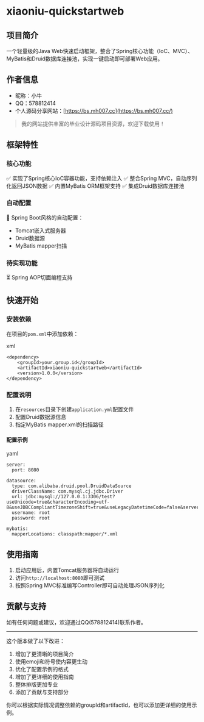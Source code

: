 # xiaoniu-quickstartweb

## 项目简介

一个轻量级的Java Web快速启动框架，整合了Spring核心功能（IoC、MVC）、MyBatis和Druid数据库连接池，实现一键启动即可部署Web应用。

## 作者信息

- 昵称：小牛
- QQ：578812414
- 个人源码分享网站：[https://bs.mh007.cc](https://bs.mh007.cc/)

> 我的网站提供丰富的毕业设计源码项目资源，欢迎下载使用！

## 框架特性

### 核心功能

✅ 实现了Spring核心IoC容器功能，支持依赖注入
✅ 整合Spring MVC，自动序列化返回JSON数据
✅ 内置MyBatis ORM框架支持
✅ 集成Druid数据库连接池

### 自动配置

🔄 Spring Boot风格的自动配置：

- Tomcat嵌入式服务器
- Druid数据源
- MyBatis mapper扫描

### 待实现功能

⏳ Spring AOP切面编程支持

## 快速开始

### 安装依赖

在项目的`pom.xml`中添加依赖：

xml

```
<dependency>
    <groupId>your.group.id</groupId>
    <artifactId>xiaoniu-quickstartweb</artifactId>
    <version>1.0.0</version>
</dependency>
```

### 配置说明

1. 在`resources`目录下创建`application.yml`配置文件
2. 配置Druid数据源信息
3. 指定MyBatis mapper.xml的扫描路径

#### 配置示例

yaml

```
server:
  port: 8080
  
datasource:
  type: com.alibaba.druid.pool.DruidDataSource
  driverClassName: com.mysql.cj.jdbc.Driver
  url: jdbc:mysql://127.0.0.1:3306/test?useUnicode=true&characterEncoding=utf-	8&useJDBCCompliantTimezoneShift=true&useLegacyDatetimeCode=false&serverTimezone=GMT%2B8
  username: root
  password: root
  
mybatis:
  mapperLocations: classpath:mapper/*.xml
```

## 使用指南

1. 启动应用后，内置Tomcat服务器将自动运行
2. 访问`http://localhost:8080`即可测试
3. 按照Spring MVC标准编写Controller即可自动处理JSON序列化

## 贡献与支持

如有任何问题或建议，欢迎通过QQ(578812414)联系作者。

------

这个版本做了以下改进：

1. 增加了更清晰的项目简介
2. 使用emoji和符号使内容更生动
3. 优化了配置示例的格式
4. 增加了更详细的使用指南
5. 整体排版更加专业
6. 添加了贡献与支持部分

你可以根据实际情况调整依赖的groupId和artifactId，也可以添加更详细的使用示例。

